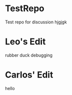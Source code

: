 # TestRepo
Test repo for discussion
hjgjgk


Leo's Edit
======
rubber duck debugging

Carlos' Edit
======
hello
